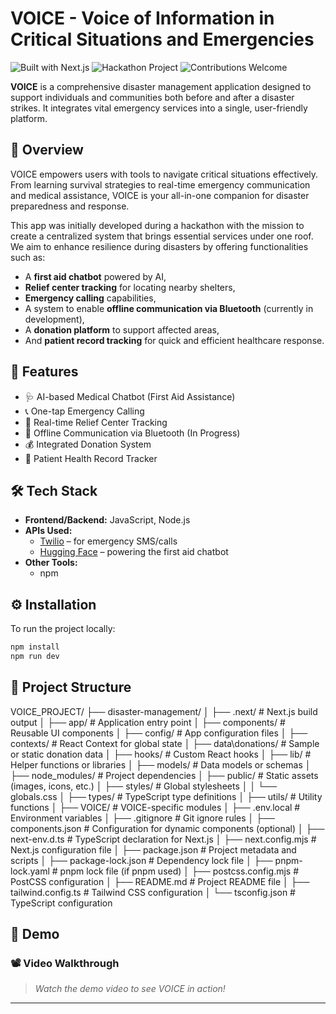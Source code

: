 # VOICE - Voice of Information in Critical Situations and Emergencies

![Built with Next.js](https://img.shields.io/badge/Built%20with-Node.js-green?logo=next.js)
![Hackathon Project](https://img.shields.io/badge/Hackathon-Project-blue)
![Contributions Welcome](https://img.shields.io/badge/Contributions-Welcome-brightgreen)

**VOICE** is a comprehensive disaster management application designed to support individuals and communities both before and after a disaster strikes. It integrates vital emergency services into a single, user-friendly platform.

## 🧭 Overview

VOICE empowers users with tools to navigate critical situations effectively. From learning survival strategies to real-time emergency communication and medical assistance, VOICE is your all-in-one companion for disaster preparedness and response.

This app was initially developed during a hackathon with the mission to create a centralized system that brings essential services under one roof. We aim to enhance resilience during disasters by offering functionalities such as:
- A **first aid chatbot** powered by AI,
- **Relief center tracking** for locating nearby shelters,
- **Emergency calling** capabilities,
- A system to enable **offline communication via Bluetooth** (currently in development),
- A **donation platform** to support affected areas,
- And **patient record tracking** for quick and efficient healthcare response.

## 🚀 Features

- 🩺 AI-based Medical Chatbot (First Aid Assistance)
- 📞 One-tap Emergency Calling
- 📍 Real-time Relief Center Tracking
- 🔗 Offline Communication via Bluetooth (In Progress)
- 💰 Integrated Donation System
- 📝 Patient Health Record Tracker

## 🛠️ Tech Stack

- **Frontend/Backend:** JavaScript, Node.js
- **APIs Used:**  
  - [Twilio](https://www.twilio.com/) – for emergency SMS/calls  
  - [Hugging Face](https://huggingface.co/) – powering the first aid chatbot  
- **Other Tools:**  
  - npm

## ⚙️ Installation

To run the project locally:

```bash
npm install
npm run dev
```

## 📁 Project Structure 

VOICE_PROJECT/
├── disaster-management/
│   ├── .next/                   # Next.js build output
│   ├── app/                     # Application entry point
│   ├── components/              # Reusable UI components
│   ├── config/                  # App configuration files
│   ├── contexts/                # React Context for global state
│   ├── data\donations/          # Sample or static donation data
│   ├── hooks/                   # Custom React hooks
│   ├── lib/                     # Helper functions or libraries
│   ├── models/                  # Data models or schemas
│   ├── node_modules/            # Project dependencies
│   ├── public/                  # Static assets (images, icons, etc.)
│   ├── styles/                  # Global stylesheets
│   │   └── globals.css
│   ├── types/                   # TypeScript type definitions
│   ├── utils/                   # Utility functions
│   ├── VOICE/                   # VOICE-specific modules
│   ├── .env.local               # Environment variables
│   ├── .gitignore               # Git ignore rules
│   ├── components.json          # Configuration for dynamic components (optional)
│   ├── next-env.d.ts            # TypeScript declaration for Next.js
│   ├── next.config.mjs          # Next.js configuration file
│   ├── package.json             # Project metadata and scripts
│   ├── package-lock.json        # Dependency lock file
│   ├── pnpm-lock.yaml           # pnpm lock file (if pnpm used)
│   ├── postcss.config.mjs       # PostCSS configuration
│   ├── README.md                # Project README file
│   ├── tailwind.config.ts       # Tailwind CSS configuration
│   └── tsconfig.json            # TypeScript configuration

## 🎥 Demo

### 📽️ Video Walkthrough

> _Watch the demo video to see VOICE in action!_  
> 


---


